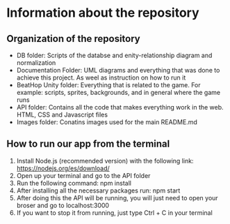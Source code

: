 # Information about the repository

## Organization of the repository

- DB folder: Scripts of the databse and enity-relationship diagram and normalization
- Documentation Folder: UML diagrams and everything that was done to achieve this project. As weel as instruction on how to run it
- BeatHop Unity folder: Everything that is related to the game. For example: scripts, sprites, backgrounds, and in general where the game runs
- API folder: Contains all the code that makes everything work in the web. HTML, CSS and Javascript files
- Images folder: Conatins images used for the main README.md

## How to run our app from the terminal

1. Install Node.js (recommended version) with the following link: https://nodejs.org/es/download/
2. Open up your terminal and go to the API folder
3. Run the following command: npm install
4. After installing all the necessary packages run: npm start
5. After doing this the API will be running, you will just need to open your broser and go to localhost:3000
6. If you want to stop it from running, just type Ctrl + C in your terminal
